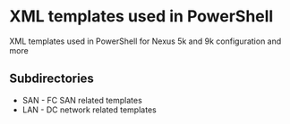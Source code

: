 # XML templates used in PowerShell 
XML templates used in PowerShell for Nexus 5k and 9k configuration and more

## Subdirectories
* SAN - FC SAN related templates 
* LAN - DC network related templates

